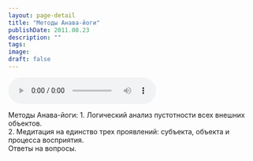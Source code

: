 ```yaml
---
layout: page-detail
title: "Методы Анава-йоги"
publishDate: 2011.08.23
description: ""
tags:
image:
draft: false
---
```


<audio title="2011.08.23 - Методы Анава-йоги.mp3" src="https://filer-api.advayta.org/v1.0/public/files/73919" controls=""></audio>

 Методы Анава-йоги: 1\. Логический анализ пустотности всех внешних объектов.  
 2\. Медитация на единство трех проявлений: субъекта, объекта и процесса восприятия.  
 Ответы на вопросы.   

  
